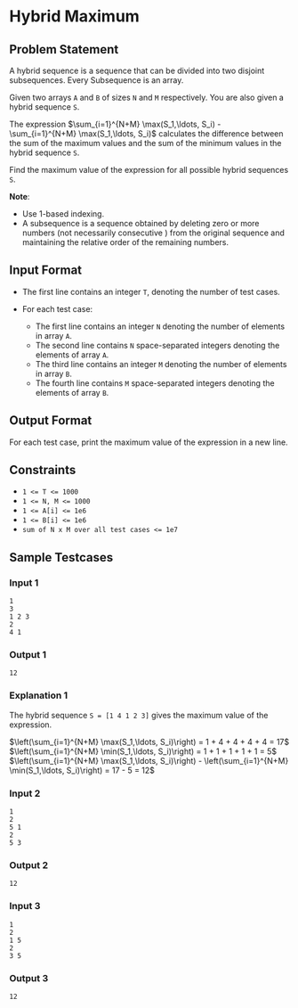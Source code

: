 # Hybrid Maximum

## Problem Statement

A hybrid sequence is a sequence that can be divided into two disjoint subsequences. Every Subsequence is an array.

Given two arrays `A` and `B` of sizes `N` and `M` respectively. You are also given a hybrid sequence `S`.

The expression $\sum_{i=1}^{N+M} \max(S_1,\ldots, S_i) - \sum_{i=1}^{N+M} \max(S_1,\ldots, S_i)$ calculates the difference between the sum of the maximum values and the sum of the minimum values in the hybrid sequence `S`.

Find the maximum value of the expression for all possible hybrid sequences `S`.


**Note**:
- Use 1-based indexing.
- A subsequence is a sequence obtained by deleting zero or more numbers (not necessarily consecutive ) from the original sequence and maintaining the relative order of the remaining numbers.

## Input Format

- The first line contains an integer `T`, denoting the number of test cases.

- For each test case:

  - The first line contains an integer `N` denoting the number of elements in array `A`.
  - The second line contains `N` space-separated integers denoting the elements of array `A`.
  - The third line contains an integer `M` denoting the number of elements in array `B`.
  - The fourth line contains `M` space-separated integers denoting the elements of array `B`.

## Output Format

For each test case, print the maximum value of the expression in a new line.

## Constraints
- `1 <= T <= 1000`
- `1 <= N, M <= 1000`
- `1 <= A[i] <= 1e6`
- `1 <= B[i] <= 1e6`
- `sum of N x M over all test cases <= 1e7`

## Sample Testcases

### Input 1

```
1
3
1 2 3
2
4 1
```

### Output 1

```
12
```

### Explanation 1
The hybrid sequence `S = [1 4 1 2 3]` gives the maximum value of the expression.

$\left(\sum_{i=1}^{N+M} \max(S_1,\ldots, S_i)\right) = 1 + 4 + 4 + 4 + 4 = 17$
$\left(\sum_{i=1}^{N+M} \min(S_1,\ldots, S_i)\right) = 1 + 1 + 1 + 1 + 1 = 5$
$\left(\sum_{i=1}^{N+M} \max(S_1,\ldots, S_i)\right) - \left(\sum_{i=1}^{N+M} \min(S_1,\ldots, S_i)\right) = 17 - 5 = 12$
### Input 2

```
1
2
5 1
2
5 3
```

### Output 2

```
12
```

### Input 3

```
1
2
1 5
2
3 5
```

### Output 3

```
12
```